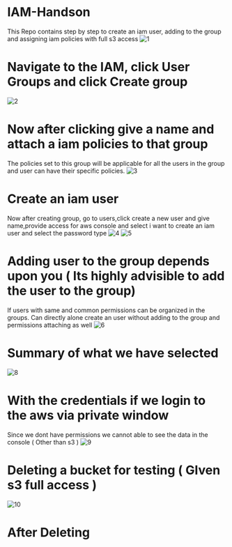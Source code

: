 # IAM-Handson
This Repo contains step by step to create an iam user, adding to the group and assigning iam policies with full s3 access 
![1](https://github.com/user-attachments/assets/a7ac7cf2-2c2d-4ce9-b41a-78b24d740b36)
# Navigate to the IAM, click User Groups and click Create group
![2](https://github.com/user-attachments/assets/1a462796-c164-47ac-bb7b-debe4d84fb7f)
# Now after clicking give a name and attach a iam policies to that group 
The policies set to this group will be applicable for all the users in the group and user can have their specific policies.
![3](https://github.com/user-attachments/assets/6c4afcdb-7ae8-450d-9869-ffed814a4ce7)
# Create an iam user
Now after creating group, go to users,click create a new user and give name,provide access for aws console and select i want to create an iam user and select the password type
![4](https://github.com/user-attachments/assets/acf5d9ce-f6f6-4637-8a3e-0dd7ae7beffd)
![5](https://github.com/user-attachments/assets/709d0c86-6f50-4004-9034-aa2a6a75671b)
# Adding user to the group depends upon you ( Its highly advisible to add the user to the group)
If users with same and common permissions can be organized in the groups.
Can directly alone create an user without adding to the group and permissions attaching as well
![6](https://github.com/user-attachments/assets/5626cc9d-04ee-4902-a285-2c88be7774fe)
# Summary of what we have selected
![8](https://github.com/user-attachments/assets/21fdf35a-f1e4-4aef-affa-811d4a4274dd)
# With the credentials if we login to the aws via private window 
Since we dont have permissions we cannot able to see the data in the console ( Other than s3 )
![9](https://github.com/user-attachments/assets/6890c4e5-5663-4fb1-8588-aed1dc26e91b)
# Deleting a bucket for testing ( GIven s3 full access )
![10](https://github.com/user-attachments/assets/dbc93645-2757-4ed1-9bf2-8b0c339361fa)
# After Deleting
